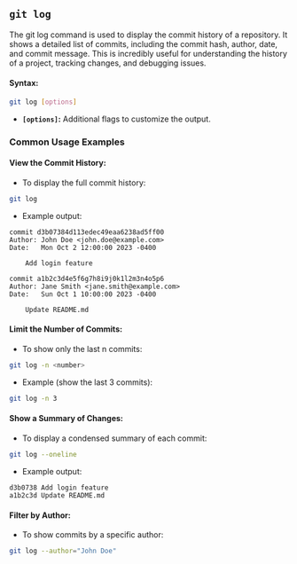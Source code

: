 ## `git log`
The git log command is used to display the commit history of a repository. It shows a detailed list of commits, including the commit hash, author, date, and commit message. This is incredibly useful for understanding the history of a project, tracking changes, and debugging issues.
#### Syntax:
```bash
git log [options]
```
- **`[options]`:** Additional flags to customize the output.
### Common Usage Examples
#### View the Commit History:
- To display the full commit history:
```bash
git log
```
- Example output:
```
commit d3b07384d113edec49eaa6238ad5ff00
Author: John Doe <john.doe@example.com>
Date:   Mon Oct 2 12:00:00 2023 -0400

    Add login feature

commit a1b2c3d4e5f6g7h8i9j0k1l2m3n4o5p6
Author: Jane Smith <jane.smith@example.com>
Date:   Sun Oct 1 10:00:00 2023 -0400

    Update README.md
```
#### Limit the Number of Commits:
- To show only the last n commits:
```bash
git log -n <number>
```
- Example (show the last 3 commits):
```bash
git log -n 3
```
#### Show a Summary of Changes:
- To display a condensed summary of each commit:
```bash
git log --oneline
```
- Example output:
```
d3b0738 Add login feature
a1b2c3d Update README.md
```
#### Filter by Author:
- To show commits by a specific author:
```bash
git log --author="John Doe"
```
